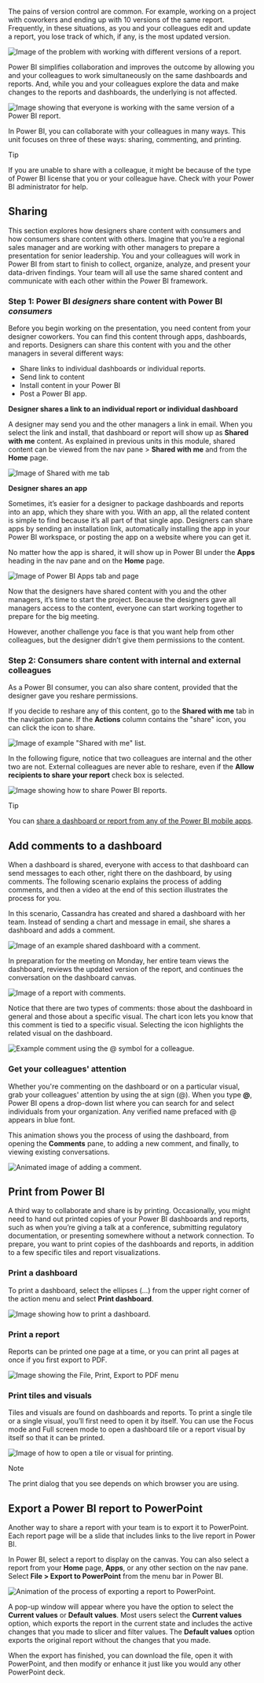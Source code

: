 The pains of version control are common. For example, working on a project with coworkers and ending up with 10 versions of the same report. Frequently, in these situations, as you and your colleagues edit and update a report, you lose track of which, if any, is the most updated version.

![Image of the problem with working with different versions of a report.](../media/1-4/power-bi-versioning-problem7.png)

Power BI simplifies collaboration and improves the outcome by allowing you and your colleagues to work simultaneously on the same dashboards and reports. And, while you and your colleagues explore the data and make changes to the reports and dashboards, the underlying is not affected.

![Image showing that everyone is working with the same version of a Power BI report.](../media/1-4/power-bi-versioning-solution7.png)

In Power BI, you can collaborate with your colleagues in many ways. This unit focuses on three of these ways: sharing, commenting, and printing.

> [!TIP]
> If you are unable to share with a colleague, it might be because of the type of Power BI license that you or your colleague have. Check with your Power BI administrator for help.

## Sharing

This section explores how designers share content with consumers and how consumers share content with others. Imagine that you’re a regional sales manager and are working with other managers to prepare a presentation for senior leadership. You and your colleagues will work in Power BI from start to finish to collect, organize, analyze, and present your data-driven findings. Your team will all use the same shared content and communicate with each other within the Power BI framework.

### Step 1: Power BI _designers_ share content with Power BI _consumers_ 

Before you begin working on the presentation, you need content from your designer coworkers. You can find this content through apps, dashboards, and reports. Designers can share this content with you and the other managers in several different ways:

*   Share links to individual dashboards or individual reports.
*   Send link to content
*   Install content in your Power BI
*   Post a Power BI app.

**Designer shares a link to an individual report or individual dashboard**

A designer may send you and the other managers a link in email. When you select the link and install, that dashboard or report will show up as **Shared with me** content. As explained in previous units in this module, shared content can be viewed from the nav pane > **Shared with me** and from the **Home** page.

![Image of Shared with me tab](../media/1-4/power-bi-shared.png)


**Designer shares an app**

Sometimes, it’s easier for a designer to package dashboards and reports into an app, which they share with you. With an app, all the related content is simple to find because it’s all part of that single app. Designers can share apps by sending an installation link, automatically installing the app in your Power BI workspace, or posting the app on a website where you can get it.

No matter how the app is shared, it will show up in Power BI under the **Apps** heading in the nav pane and on the **Home** page.

![Image of Power BI Apps tab and page](../media/1-4/power-bi-apps.png)


Now that the designers have shared content with you and the other managers, it’s time to start the project. Because the designers gave all managers access to the content, everyone can start working together to prepare for the big meeting.

However, another challenge you face is that you want help from other colleagues, but the designer didn’t give them permissions to the content.

### Step 2: Consumers share content with internal and external colleagues
As a Power BI consumer, you can also share content, provided that the designer gave you reshare permissions.

If you decide to reshare any of this content, go to the **Shared with me** tab in the navigation pane. If the **Actions** column contains the "share" icon, you can click the icon to share. 

![Image of example "Shared with me" list.](../media/1-4/power-bi-share-reports.png)

In the following figure, notice that two colleagues are internal and the other two are not. External colleagues are never able to reshare, even if the **Allow recipients to share your report** check box is selected.

![Image showing how to share Power BI reports.](../media/1-4/power-bi-share.png)


> [!TIP]
> You can [share a dashboard or report from any of the Power BI mobile apps](https://docs.microsoft.com/power-bi/consumer/mobile/mobile-share-dashboard-from-the-mobile-apps). 


## Add comments to a dashboard

When a dashboard is shared, everyone with access to that dashboard can send messages to each other, right there on the dashboard, by using comments. The following scenario explains the process of adding comments, and then a video at the end of this section illustrates the process for you.

In this scenario, Cassandra has created and shared a dashboard with her team. Instead of sending a chart and message in email, she shares a dashboard and adds a comment.

![Image of an example shared dashboard with a comment.](../media/1-4/power-bi-discussion.png)

In preparation for the meeting on Monday, her entire team views the dashboard, reviews the updated version of the report, and continues the conversation on the dashboard canvas. 

![Image of a report with comments.](../media/1-4/power-bi-comment6.png)

Notice that there are two types of comments: those about the dashboard in general and those about a specific visual. The chart icon lets you know that this comment is tied to a specific visual. Selecting the icon highlights the related visual on the dashboard.

![Example comment using the @ symbol for a colleague.](../media/1-4/power-bi-comment-icon.png)

### Get your colleagues' attention 

Whether you're commenting on the dashboard or on a particular visual, grab your colleagues' attention by using the at sign (@). When you type **@**, Power BI opens a drop-down list where you can search for and select individuals from your organization. Any verified name prefaced with @ appears in blue font.


This animation shows you the process of using the dashboard, from opening the **Comments** pane, to adding a new comment, and finally, to viewing existing conversations.

![Animated image of adding a comment.](../media/1-4/power-bi-commenting.gif)


## Print from Power BI

A third way to collaborate and share is by printing. Occasionally, you might need to hand out printed copies of your Power BI dashboards and reports, such as when you’re giving a talk at a conference, submitting regulatory documentation, or presenting somewhere without a network connection. To prepare, you want to print copies of the dashboards and reports, in addition to a few specific tiles and report visualizations. 

### Print a dashboard

To print a dashboard, select the ellipses (…) from the upper right corner of the action menu and select **Print dashboard**.

![Image showing how to print a dashboard.](../media/1-4/power-bi-print-dash.png)

### Print a report

Reports can be printed one page at a time, or you can print all pages at once if you first export to PDF.

![Image showing the File, Print, Export to PDF menu](../media/1-4/power-bi-print-pdf.png)

### Print tiles and visuals

Tiles and visuals are found on dashboards and reports. To print a single tile or a single visual, you’ll first need to open it by itself. You can use the Focus mode and Full screen mode to open a dashboard tile or a report visual by itself so that it can be printed.

![Image of how to open a tile or visual for printing.](../media/1-4/power-bi-print-tile.png)


> [!NOTE] 
> The print dialog that you see depends on which browser you are using.

## Export a Power BI report to PowerPoint

Another way to share a report with your team is to export it to PowerPoint. Each report page will be a slide that includes links to the live report in Power BI.

In Power BI, select a report to display on the canvas. You can also select a report from your **Home** page, **Apps**, or any other section on the nav pane. Select **File > Export to PowerPoint** from the menu bar in Power BI.

![Animation of the process of exporting a report to PowerPoint.](../media/1-4/power-bi-export-pptx.gif)

A pop-up window will appear where you have the option to select the **Current values** or **Default values**. Most users select the **Current values** option, which exports the report in the current state and includes the active changes that you made to slicer and filter values. The **Default values** option exports the original report without the changes that you made.

When the export has finished, you can download the file, open it with PowerPoint, and then modify or enhance it just like you would any other PowerPoint deck.

